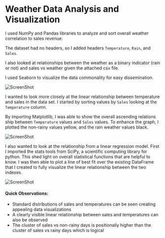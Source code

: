 # Weather Data Analysis and Visualization

I used NumPy and Pandas libraries to analyze and sort overall weather correlation to sales revenue.

The dataset had no headers, so I added headers `Temperature`, `Rain`, and `Sales`.

I also looked at relationships between the weather as a binary indicator (rain or not) and sales vs weather given the attached csv file.

I used Seaborn to visualize the data commonality for easy dissemination.

![ScreenShot](https://github.com/Drev917/Weather_Data/blob/master/WeatherPlot.JPG)

I wanted to look more closely at the linear relationship between temperature and sales in the data set. I started by sorting values by `Sales` looking at the `Temperature` column. 

By importing Matplotlib, I was able to show the overall ascending relations ship between `Temperature` values and `Sales` values. To enhance the graph, I plotted the non-rainy values yellow, and the rain weather values black.

![ScreenShot](https://github.com/Drev917/Weather_Data/blob/master/TempvSales.JPG)

I also wanted to look at the relationship from a linear regression model. First I imported the stats tools from SciPy, a scientific computing library for python. This shed light on overall statistical functions that are helpful to know. I was then able to plot a line of best fit over the existing DataFrame that I created to fully visualize the linear relationship between the two indexes.

![ScreenShot](https://github.com/Drev917/Weather_Data/blob/master/FittedLine.JPG)


#### Quick Observations:

- Standard distributions of sales and temperatures can be seen creating appealing data visualizations
- A clearly visible linear relationship between sales and temperatures can also be observed
- The cluster of sales vs non-rainy days is positionally higher than the cluster of sales vs rainy days which is logical
